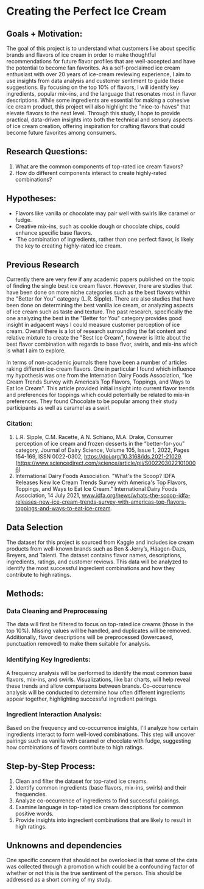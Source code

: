 # Creating the Perfect Ice Cream

## Goals + Motivation:

The goal of this project is to understand what customers like about specific brands and flavors of ice cream in order to make thoughtful recommendations for future flavor profiles that are well-accepted and have the potential to become fan favorites. As a self-proclaimed ice cream enthusiast with over 20 years of ice-cream reviewing experience, I aim to use insights from data analysis and customer sentiment to guide these suggestions. By focusing on the top 10% of flavors, I will identify key ingredients, popular mix-ins, and the language that resonates most in flavor descriptions. While some ingredients are essential for making a cohesive ice cream product, this project will also highlight the "nice-to-haves" that elevate flavors to the next level. Through this study, I hope to provide practical, data-driven insights into both the technical and sensory aspects of ice cream creation, offering inspiration for crafting flavors that could become future favorites among consumers.

## Research Questions:
1. What are the common components of top-rated ice cream flavors?
2. How do different components interact to create highly-rated combinations?

## Hypotheses:
- Flavors like vanilla or chocolate may pair well with swirls like caramel or fudge.
- Creative mix-ins, such as cookie dough or chocolate chips, could enhance specific base flavors.
- `The combination of ingredients, rather than one perfect flavor, is likely the key to creating highly-rated ice cream.

## Previous Research
Currently there are very few if any academic papers published on the topic of finding the single best ice cream flavor. However, there are studies that have been done on more niche categories such as the best flavors within the "Better for You" category (L.R. Sipple). There are also studies that have been done on determining the best vanilla ice cream, or analyzing aspects of ice cream such as taste and texture. The past research, specifically the one analyzing the best in the "Better for You" category provides good insight in adgacent ways I could measure customer perception of ice cream. Overall there is a lot of research surrounding the fat content and relative mixture to create the "Best Ice Cream", however is little about the best flavor combination with regards to base flvor, swirls, and mix-ins which is what I aim to explore.

In terms of non-academic journals there have been a number of articles raking different ice-cream flavors. One in particular I found which influence my hypothesis was one from the Internation Dairy Foods Association, "Ice Cream Trends Survey with America’s Top Flavors, Toppings, and Ways to Eat Ice Cream". This article provided initial insight into current flavor trends and preferences for toppings which could potentially be related to mix-in preferences. They found Chocolate to be popular among their study participants as well as caramel as a swirl.

### Citation:
1. L.R. Sipple, C.M. Racette, A.N. Schiano, M.A. Drake,
    Consumer perception of ice cream and frozen desserts in the “better-for-you” category,
    Journal of Dairy Science,
    Volume 105, Issue 1,
    2022,
    Pages 154-169,
    ISSN 0022-0302,
    https://doi.org/10.3168/jds.2021-21029.
    (https://www.sciencedirect.com/science/article/pii/S0022030221010006)
2. International Dairy Foods Association. "What's the Scoop? IDFA Releases New Ice Cream Trends Survey with America's Top Flavors, Toppings, and Ways to Eat Ice Cream."
   International Dairy Foods Association, 14 July 2021, www.idfa.org/news/whats-the-scoop-idfa-releases-new-ice-cream-trends-survey-with-americas-top-flavors-toppings-and-ways-to-eat-ice-cream.

## Data Selection
The dataset for this project is sourced from Kaggle and includes ice cream products from well-known brands such as Ben & Jerry’s, Häagen-Dazs, Breyers, and Talenti. The dataset contains flavor names, descriptions, ingredients, ratings, and customer reviews. This data will be analyzed to identify the most successful ingredient combinations and how they contribute to high ratings.

## Methods:
### Data Cleaning and Preprocessing
The data will first be filtered to focus on top-rated ice creams (those in the top 10%). Missing values will be handled, and duplicates will be removed. Additionally, flavor descriptions will be preprocessed (lowercased, punctuation removed) to make them suitable for analysis.

### Identifying Key Ingredients:
A frequency analysis will be performed to identify the most common base flavors, mix-ins, and swirls. Visualizations, like bar charts, will help reveal these trends and allow comparisons between brands. Co-occurrence analysis will be conducted to determine how often different ingredients appear together, highlighting successful ingredient pairings.

### Ingredient Interaction Analysis:
Based on the frequency and co-occurrence insights, I'll analyze how certain ingredients interact to form well-loved combinations. This step will uncover pairings such as vanilla with caramel or chocolate with fudge, suggesting how combinations of flavors contribute to high ratings.

## Step-by-Step Process:

1. Clean and filter the dataset for top-rated ice creams.
2. Identify common ingredients (base flavors, mix-ins, swirls) and their frequencies.
3. Analyze co-occurrence of ingredients to find successful pairings.
4. Examine language in top-rated ice cream descriptions for common positive words.
5. Provide insights into ingredient combinations that are likely to result in high ratings.


## Unknowns and dependencies
One specific concern that should not be overlooked is that some of the data was collected through a promotion which could be a confounding factor of whether or not this is the true sentiment of the person. This should be addressed as a short coming of my study. 
